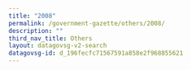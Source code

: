 ```yaml
---
title: "2008"
permalink: /government-gazette/others/2008/
description: ""
third_nav_title: Others
layout: datagovsg-v2-search
datagovsg-id: d_196fecfc71567591a858e2f968855621
---
```

